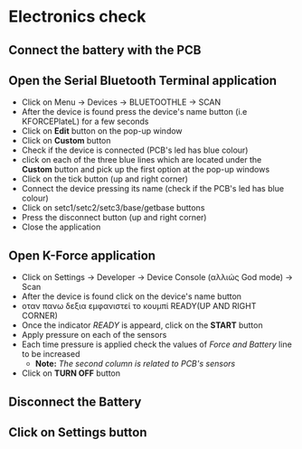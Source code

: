 # Electronics check


## Connect the battery with the PCB


## Open the Serial Bluetooth Terminal application 
  - Click on Menu -> Devices -> BLUETOOTHLE -> SCAN
  - After the device is found press the device's name button (i.e KFORCEPlateL) for a few seconds
  - Click on **Edit** button on the pop-up window 
  - Click on **Custom** button 
  - Check if the device is connected (PCB's led has blue colour)
  - click on each of the three blue lines which are located under the **Custom** button and pick up the first option at the pop-up windows
  - Click on the tick button (up and right corner)  
  - Connect the device pressing its name (check if the PCB's led has blue colour) 
  - Click on setc1/setc2/setc3/base/getbase buttons 
  - Press the disconnect button (up and right corner)
  - Close the application

  
## Open K-Force application 
  - Click on Settings -> Developer -> Device Console (αλλιώς God mode) -> Scan
  - After the device is found click on the device's name button
  - οταν πανω δεξια εμφανιστεί το κουμπί READY(UP AND RIGHT CORNER) 
  - Once the indicator _READY_ is appeard, click on the **START** button
  - Apply pressure on each of the sensors 
  - Each time pressure is applied check the values of _Force and Battery_ line to be increased 
    - **Note:** _The second column is related to PCB's sensors_
  - Click on **TURN OFF** button

## Disconnect the Battery


## Click on **Settings** button